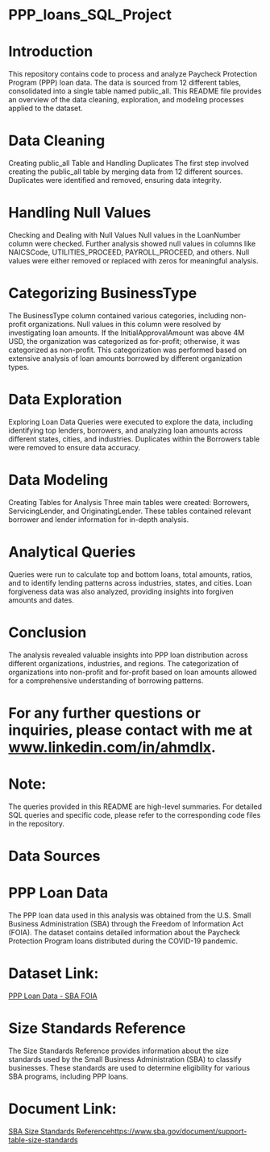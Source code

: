 # PPP_loans_SQL_Project

# Introduction
This repository contains code to process and analyze Paycheck Protection Program (PPP) loan data. The data is sourced from 12 different tables, consolidated into a single table named public_all. This README file provides an overview of the data cleaning, exploration, and modeling processes applied to the dataset.

# Data Cleaning
Creating public_all Table and Handling Duplicates
The first step involved creating the public_all table by merging data from 12 different sources. Duplicates were identified and removed, ensuring data integrity.

# Handling Null Values
Checking and Dealing with Null Values
Null values in the LoanNumber column were checked. Further analysis showed null values in columns like NAICSCode, UTILITIES_PROCEED, PAYROLL_PROCEED, and others. Null values were either removed or replaced with zeros for meaningful analysis.

# Categorizing BusinessType
The BusinessType column contained various categories, including non-profit organizations. Null values in this column were resolved by investigating loan amounts. If the InitialApprovalAmount was above 4M USD, the organization was categorized as for-profit; otherwise, it was categorized as non-profit. This categorization was performed based on extensive analysis of loan amounts borrowed by different organization types.

# Data Exploration
Exploring Loan Data
Queries were executed to explore the data, including identifying top lenders, borrowers, and analyzing loan amounts across different states, cities, and industries. Duplicates within the Borrowers table were removed to ensure data accuracy.

# Data Modeling
Creating Tables for Analysis
Three main tables were created: Borrowers, ServicingLender, and OriginatingLender. These tables contained relevant borrower and lender information for in-depth analysis.

# Analytical Queries
Queries were run to calculate top and bottom loans, total amounts, ratios, and to identify lending patterns across industries, states, and cities. Loan forgiveness data was also analyzed, providing insights into forgiven amounts and dates.

# Conclusion
The analysis revealed valuable insights into PPP loan distribution across different organizations, industries, and regions. The categorization of organizations into non-profit and for-profit based on loan amounts allowed for a comprehensive understanding of borrowing patterns.

# For any further questions or inquiries, please contact with me at www.linkedin.com/in/ahmdlx.

# Note:
The queries provided in this README are high-level summaries. For detailed SQL queries and specific code, please refer to the corresponding code files in the repository.

# Data Sources
# PPP Loan Data
The PPP loan data used in this analysis was obtained from the U.S. Small Business Administration (SBA) through the Freedom of Information Act (FOIA). The dataset contains detailed information about the Paycheck Protection Program loans distributed during the COVID-19 pandemic.
# Dataset Link:
[PPP Loan Data - SBA FOIA](https://data.sba.gov/dataset/ppp-foia)

# Size Standards Reference
The Size Standards Reference provides information about the size standards used by the Small Business Administration (SBA) to classify businesses. These standards are used to determine eligibility for various SBA programs, including PPP loans.
# Document Link:
[SBA Size Standards Reference](https://www.sba.gov/document/support-table-size-standards)https://www.sba.gov/document/support-table-size-standards
